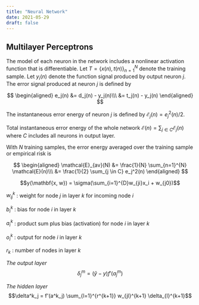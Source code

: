 ```yaml
---
title: "Neural Network"
date: 2021-05-29
draft: false
---
```


## Multilayer Perceptrons
The model of each neuron in the network includes a nonlinear activation function that is differentiable.
Let $T = \{x(n), t(n)\}_{n=1}^N$ denote the training sample.
Let $y_i(n)$ denote the function signal produced by output neuron $j$.
The error signal produced at neuron $j$ is defined by

$$
\begin{aligned}
e_j(n) &= d_j(n) - y_j(n)\\\
       &= t_j(n) - y_j(n)
\end{aligned}
$$

The instantaneous error energy of neuron $j$ is defined by $\mathcal{E}_j(n) = e_j^2(n)/2$.

Total instantaneous error energy of the whole network $\mathcal{E}(n) = \sum_{j \in C} \mathcal{E}_j(n)$ where $C$ includes all neurons in output layer.

With $N$ training samples, the error energy averaged over the training sample or empirical risk is

$$
\begin{aligned}
\mathcal{E}_{av}(N) &= \frac{1}{N} \sum_{n=1}^{N} \mathcal{E}(n)\\\
                    &= \frac{1}{2} \sum_{j \in C} e_j^2(n)
\end{aligned}
$$


$$y(\mathbf{x, w}) = \sigma(\sum_{i=1}^{D}w_{ji}x_i + w_{j0})$$

$w^k_{ij}$ : weight for node $j$ in layer $k$ for incoming node $i$

$b^k_i$ : bias for node $i$ in layer $k$

$a^k_i$ : product sum plus bias (activation) for node $i$ in layer $k$

$o^k_i$ : output for node $i$ in layer $k$

$r_k$ : number of nodes in layer $k$


*The output layer*
$$\delta^m_j = (\hat{y}-y) f'(a^m_j)$$

*The hidden layer*
$$\delta^k_j = f'(a^k_j) \sum_{l=1}^{r^{k+1}} w_{jl}^{k+1} \delta_{l}^{k+1}$$
